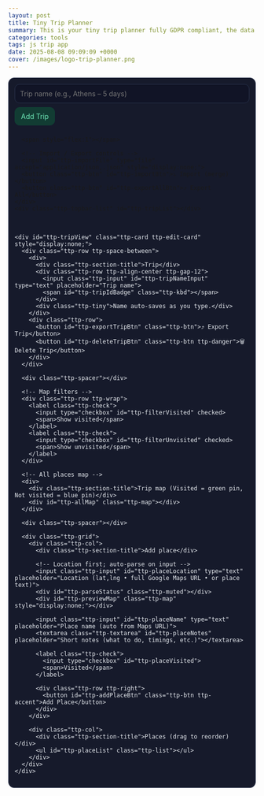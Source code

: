 ```yaml
---
layout: post
title: Tiny Trip Planner
summary: This is your tiny trip planner fully GDPR compliant, the data are stored only on your device.
categories: tools
tags: js trip app
date: 2025-08-08 09:09:09 +0000
cover: /images/logo-trip-planner.png
---
```


<!-- Tiny Trip Planner — ONLY full google.com/maps URLs + lat,lng + text (no short links) -->
<link rel="stylesheet" href="https://unpkg.com/leaflet@1.9.4/dist/leaflet.css" crossorigin>
<script src="https://unpkg.com/leaflet@1.9.4/dist/leaflet.js" crossorigin></script>

<div class="ttp" id="ttp-root">
  <!-- Top nav -->
  <div class="ttp-topbar ttp-card">
    <div class="ttp-row ttp-wrap">
      <input class="ttp-input" id="ttp-newTripName" type="text" placeholder="Trip name (e.g., Athens – 5 days)">
      <button class="ttp-btn ttp-accent" id="ttp-addTripBtn">Add Trip</button>

      <span style="flex:1"></span>

      <!-- Import / Export controls -->
      <input id="ttp-importFile" type="file" accept="application/json,.json" style="display:none;">
      <button class="ttp-btn" id="ttp-importBtn">⤵️ Import (merge)</button>
      <button class="ttp-btn" id="ttp-exportAllBtn">⤴️ Export All</button>
    </div>
    <div class="ttp-topbar-list" id="ttp-tripList"></div>

  </div>

  <div class="ttp-gap"></div>

  <!-- Content -->
  <div class="ttp-main">
    <div id="ttp-emptyState" class="ttp-card" style="display:none;">
      <div class="ttp-section-title">No trip selected</div>
      <p class="ttp-muted">Create a trip or open one to add places.</p>
    </div>

    <div id="ttp-tripView" class="ttp-card ttp-edit-card" style="display:none;">
      <div class="ttp-row ttp-space-between">
        <div>
          <div class="ttp-section-title">Trip</div>
          <div class="ttp-row ttp-align-center ttp-gap-12">
            <input class="ttp-input" id="ttp-tripNameInput" type="text" placeholder="Trip name">
            <span id="ttp-tripIdBadge" class="ttp-kbd"></span>
          </div>
          <div class="ttp-tiny">Name auto-saves as you type.</div>
        </div>
        <div class="ttp-row">
          <button id="ttp-exportTripBtn" class="ttp-btn">⤴️ Export Trip</button>
          <button id="ttp-deleteTripBtn" class="ttp-btn ttp-danger">🗑️ Delete Trip</button>
        </div>
      </div>

      <div class="ttp-spacer"></div>

      <!-- Map filters -->
      <div class="ttp-row ttp-wrap">
        <label class="ttp-check">
          <input type="checkbox" id="ttp-filterVisited" checked>
          <span>Show visited</span>
        </label>
        <label class="ttp-check">
          <input type="checkbox" id="ttp-filterUnvisited" checked>
          <span>Show unvisited</span>
        </label>
      </div>

      <!-- All places map -->
      <div>
        <div class="ttp-section-title">Trip map (Visited = green pin, Not visited = blue pin)</div>
        <div id="ttp-allMap" class="ttp-map"></div>
      </div>

      <div class="ttp-spacer"></div>

      <div class="ttp-grid">
        <div class="ttp-col">
          <div class="ttp-section-title">Add place</div>

          <!-- Location first; auto-parse on input -->
          <input class="ttp-input" id="ttp-placeLocation" type="text" placeholder="Location (lat,lng • full Google Maps URL • or place text)">
          <div id="ttp-parseStatus" class="ttp-muted"></div>
          <div id="ttp-previewMap" class="ttp-map" style="display:none;"></div>

          <input class="ttp-input" id="ttp-placeName" type="text" placeholder="Place name (auto from Maps URL)">
          <textarea class="ttp-textarea" id="ttp-placeNotes" placeholder="Short notes (what to do, timings, etc.)"></textarea>

          <label class="ttp-check">
            <input type="checkbox" id="ttp-placeVisited">
            <span>Visited</span>
          </label>

          <div class="ttp-row ttp-right">
            <button id="ttp-addPlaceBtn" class="ttp-btn ttp-accent">Add Place</button>
          </div>
        </div>

        <div class="ttp-col">
          <div class="ttp-section-title">Places (drag to reorder)</div>
          <ul id="ttp-placeList" class="ttp-list"></ul>
        </div>
      </div>
    </div>

  </div>
</div>

<style>
  .ttp { --bg:#0f1220; --panel:#161A2B; --panel2:#1B2138; --text:#E8ECF1; --muted:#A7B0C0; --accent:#6EE7B7; --danger:#f87171; --border:#27304a; }
  .ttp * { box-sizing:border-box; }
  .ttp .ttp-main { color:var(--text); }
  .ttp .ttp-card { background:var(--panel2); border:1px solid var(--border); border-radius:12px; padding:12px; }
  .ttp .ttp-edit-card { border-radius:16px; }
  .ttp .ttp-topbar { background:var(--panel); border:1px solid var(--border); }
  .ttp .ttp-gap { height:16px; }
  .ttp .ttp-section-title { font-size:13px; color:var(--muted); text-transform:uppercase; letter-spacing:.08em; margin:4px 0 8px; }
  .ttp .ttp-row { display:flex; gap:8px; align-items:center; }
  .ttp .ttp-space-between { justify-content:space-between; }
  .ttp .ttp-right { justify-content:flex-end; }
  .ttp .ttp-align-center { align-items:center; }
  .ttp .ttp-wrap { flex-wrap:wrap; }
  .ttp .ttp-col { display:flex; flex-direction:column; gap:6px; }
  .ttp .ttp-input, .ttp .ttp-textarea { width:100%; background:#111426; color:var(--text); border:1px solid var(--border); border-radius:10px; padding:10px; outline:none; font:inherit; }
  .ttp .ttp-textarea { min-height:80px; resize:vertical; }
  .ttp .ttp-btn { background:#1f2542; color:var(--text); border:1px solid var(--border); padding:9px 12px; border-radius:10px; cursor:pointer; font:inherit; }
  .ttp .ttp-btn:hover { filter:brightness(1.1); }
  .ttp .ttp-primary { background:#26305b; border-color:#2f3a6e; }
  .ttp .ttp-accent { background:#123c33; border-color:#104235; color:var(--accent); }
  .ttp .ttp-danger { background:#3a1416; border-color:#4a1d20; color:#ffb4b4; }
  .ttp .ttp-muted { color:var(--muted); font-size:13px; }
  .ttp .ttp-kbd { font-family:ui-monospace, SFMono-Regular, Menlo, Consolas, monospace; font-size:12px; padding:1px 6px; border:1px solid var(--border); border-radius:6px; background:#0d1020; color:var(--muted); }
  .ttp .ttp-tiny { font-size:12px; color:var(--muted); }
  .ttp .ttp-spacer { height:8px; }
  .ttp .ttp-map { width:100%; height:300px; border-radius:12px; overflow:hidden; border:1px solid var(--border); }
  .ttp .ttp-list { list-style:none; padding:0; margin:0; display:grid; gap:8px; }
  .ttp .ttp-list-item { border:1px solid var(--border); border-radius:10px; padding:10px; background:#13182b; display:grid; gap:8px; }
  .ttp .ttp-title { font-weight:600; color:var(--text); }
  .ttp .ttp-actions { display:grid; grid-template-columns:1fr 1fr; gap:8px; }
  .ttp .ttp-handle-btn { cursor:grab; }
  .ttp .ttp-dragging { opacity:.6; }
  .ttp .ttp-drop-target { outline:2px dashed var(--accent); border-radius:10px; }
  .ttp .ttp-topbar-list { display:flex; gap:8px; flex-wrap:wrap; margin-top:10px; }
  .ttp .ttp-topbar-list .ttp-tripBtn { background:#13182b; border:1px solid var(--border); color:var(--text); padding:8px 10px; border-radius:10px; cursor:pointer; }
  .ttp .ttp-tripBtn.ttp-active { background:#123c33; border-color:#104235; color:var(--accent); }
  .ttp .ttp-chip-btn { display:inline-flex; align-items:center; gap:6px; font-size:12px; padding:6px 10px; border-radius:999px; border:1px solid var(--border); background:#0d1020; color:var(--muted); cursor:pointer; user-select:none; justify-content:center; text-align:center; }
  .ttp .ttp-chip-btn:hover { filter:brightness(1.1); }
  .ttp .ttp-chip-btn:active { transform: translateY(1px); }
  .ttp .ttp-chip-btn.visited { color:#a3e7c9; border-color:#225a4a; background:#0e2c25; }
  .ttp .ttp-chip-icon { font-size:14px; line-height:1; }
  .ttp .ttp-place-visited .ttp-title { text-decoration: line-through; opacity:.75; }
  .ttp .ttp-check { display:flex; align-items:center; gap:8px; font-size:14px; color:var(--muted); }
</style>

<script>
(function(){
  const LS_KEY = 'tiny_trip_planner';
  const db = { trips: [], lastTripId: 0, lastPlaceId: 0 };
  const root = document.getElementById('ttp-root');

  function loadDB(){ try{ const raw=localStorage.getItem(LS_KEY); if(raw) Object.assign(db, JSON.parse(raw)); }catch(e){} }
  function saveDB(){ localStorage.setItem(LS_KEY, JSON.stringify(db)); }
  function nextTripId(){ db.lastTripId+=1; saveDB(); return db.lastTripId; }
  function nextPlaceId(){ db.lastPlaceId+=1; saveDB(); return db.lastPlaceId; }

  function getEl(id){ return root.querySelector('#'+id); }
  const els = {
    newTripName: getEl('ttp-newTripName'),
    addTripBtn: getEl('ttp-addTripBtn'),
    tripList: getEl('ttp-tripList'),
    emptyState: getEl('ttp-emptyState'),
    tripView: getEl('ttp-tripView'),
    tripNameInput: getEl('ttp-tripNameInput'),
    tripIdBadge: getEl('ttp-tripIdBadge'),
    deleteTripBtn: getEl('ttp-deleteTripBtn'),
    exportTripBtn: getEl('ttp-exportTripBtn'),

    placeLocation: getEl('ttp-placeLocation'),
    placeName: getEl('ttp-placeName'),
    placeNotes: getEl('ttp-placeNotes'),
    placeVisited: getEl('ttp-placeVisited'),
    parseStatus: getEl('ttp-parseStatus'),
    previewMap: getEl('ttp-previewMap'),
    addPlaceBtn: getEl('ttp-addPlaceBtn'),
    placeList: getEl('ttp-placeList'),

    allMap: getEl('ttp-allMap'),
    filterVisited: getEl('ttp-filterVisited'),
    filterUnvisited: getEl('ttp-filterUnvisited'),

    importBtn: getEl('ttp-importBtn'),
    importFile: getEl('ttp-importFile'),
    exportAllBtn: getEl('ttp-exportAllBtn'),
  };

  function addTrip(name){
    const t = { id: nextTripId(), name: name || `Trip ${db.lastTripId}`, createdAt: Date.now(), places: [] };
    db.trips.push(t); saveDB(); return t;
  }
  function getTrip(id){ return db.trips.find(t=>t.id===id); }
  function updateTripName(id, name){ const t=getTrip(id); if(t){ t.name=name; saveDB(); } }
  function deleteTrip(id){ const i=db.trips.findIndex(t=>t.id===id); if(i>-1){ db.trips.splice(i,1); saveDB(); } }
  function addPlace(tripId, obj){ const t=getTrip(tripId); if(!t) return; t.places.push({ id: nextPlaceId(), createdAt: Date.now(), ...obj }); saveDB(); }
  function updatePlace(tripId, placeId, patch){ const t=getTrip(tripId); if(!t) return; const p=t.places.find(x=>x.id===placeId); if(p){ Object.assign(p, patch); saveDB(); } }
  function deletePlace(tripId, placeId){ const t=getTrip(tripId); if(!t) return; const i=t.places.findIndex(x=>x.id===placeId); if(i>-1){ t.places.splice(i,1); saveDB(); } }
  function movePlace(tripId, fromIdx, toIdx){ const t=getTrip(tripId); if(!t) return; if(fromIdx===toIdx||fromIdx<0||toIdx<0||fromIdx>=t.places.length||toIdx>t.places.length) return; const [item]=t.places.splice(fromIdx,1); t.places.splice(toIdx,0,item); saveDB(); }

  function formatLatLng(lat,lng){ return `${Number(lat).toFixed(6)}, ${Number(lng).toFixed(6)}`; }
  function escapeHtml(s){ return String(s||'').replace(/[&<>"']/g,c=>({'&':'&amp;','<':'&lt;','>':'&gt;','"':'&quot;'}[c])); }
  function escapeAttr(s){ return escapeHtml(s).replace(/"/g,'&quot;'); }

  // --- Google Maps desktop URL parsing only ---
  function coordsFromGoogleUrl(input){
    try{
      const u = new URL(input);
      const href = u.href;
      const at = href.match(/@(-?\d+\.\d+),\s*(-?\d+\.\d+)/);
      if(at) return {lat:parseFloat(at[1]), lng:parseFloat(at[2])};
      const q = u.searchParams.get('q') || u.searchParams.get('ll');
      if(q){
        const m = q.match(/(-?\d+(\.\d+)?)\s*,\s*(-?\d+(\.\d+)?)/);
        if(m) return {lat:parseFloat(m[1]), lng:parseFloat(m[3])};
      }
      const bang = href.match(/!3d(-?\d+\.\d+)!4d(-?\d+\.\d+)/);
      if(bang) return {lat:parseFloat(bang[1]), lng:parseFloat(bang[2])};
    }catch(e){}
    return null;
  }
  function nameFromGoogleUrl(input){
    try{
      const u = new URL(input);
      const path = u.pathname || '';
      const placeIdx = path.indexOf('/place/');
      if(placeIdx !== -1){
        const seg = path.slice(placeIdx + 7).split('/')[0];
        const plusFixed = seg.replace(/\+/g,' ');
        let decoded = decodeURIComponent(plusFixed);
        decoded = decoded.replace(/`/g, "'").replace(/\s+/g,' ').trim();
        if(decoded) return decoded;
      }
      const q = u.searchParams.get('q');
      if(q && !/^-?\d+(\.\d+)?\s*,\s*-?\d+(\.\d+)?$/.test(q)){
        const plusFixed = q.replace(/\+/g,' ');
        let decoded = decodeURIComponent(plusFixed).replace(/`/g,"'").replace(/\s+/g,' ').trim();
        if(decoded) return decoded;
      }
    }catch(e){}
    return '';
  }

  // --- Geocoding (auto, debounced) ---
  let currentTripId = null;
  let previewLeaflet = null;
  let allMapLeaflet = null;
  let allMapMarkers = [];
  let allMapPolyline = null;

  function setStatus(msg, isErr=false){ els.parseStatus.textContent = msg || ''; els.parseStatus.style.color = isErr ? 'var(--danger)' : 'var(--muted)'; }

  async function parseLocation(input){
    input = (input||'').trim();

    // Explicitly reject short mobile links
    if (/(^https?:\/\/)?(maps\.app\.goo\.gl|goo\.gl\/maps)/i.test(input)) {
      throw new Error('Mobile short links are not supported. Open the link and paste the full https://www.google.com/maps/... URL, or paste lat,lng.');
    }

    // 1) lat,lng
    const m = input.match(/^(-?\d+(\.\d+)?)\s*,\s*(-?\d+(\.\d+)?)$/);
    if(m) return {lat:parseFloat(m[1]), lng:parseFloat(m[3]), source:'latlng'};

    // 2) full google.com/maps URL
    if (/https?:\/\/(www\.)?google\.com\/maps\//i.test(input)){
      const c = coordsFromGoogleUrl(input);
      if(c) return {...c, source:'google'};
      // If parse failed, continue to OSM as fallback
    }

    // 3) OSM Nominatim text search (free)
    const url = `https://nominatim.openstreetmap.org/search?format=jsonv2&q=${encodeURIComponent(input)}&limit=1`;
    const res = await fetch(url, { headers:{'Accept':'application/json'} });
    if(!res.ok) throw new Error('Geocoding failed');
    const j = await res.json();
    if(Array.isArray(j) && j.length>0){
      const hit=j[0];
      return {lat:parseFloat(hit.lat), lng:parseFloat(hit.lon), source:'nominatim'};
    }
    throw new Error('No results for that place');
  }

  function debounce(fn, delay){ let t; return (...a)=>{ clearTimeout(t); t=setTimeout(()=>fn(...a), delay); }; }
  const autoParse = debounce(async ()=>{
    const input = els.placeLocation.value.trim();
    if(!input){ els.previewMap.style.display='none'; setStatus(''); return; }
    try{
      setStatus('Finding location…');
      const res = await parseLocation(input);
      setStatus(`OK (${res.source}) → ${formatLatLng(res.lat,res.lng)}`);
      if(previewLeaflet && previewLeaflet.remove) previewLeaflet.remove();
      previewLeaflet = showSinglePin(els.previewMap, res.lat, res.lng, false);
      els.previewMap.style.display='block';
      els.previewMap.dataset.lat = res.lat;
      els.previewMap.dataset.lng = res.lng;

      // auto name only for full google.com/maps URLs
      if (/https?:\/\/(www\.)?google\.com\/maps\//i.test(input)){
        const nm = nameFromGoogleUrl(input);
        if(nm && !els.placeName.value) els.placeName.value = nm;
      }
    }catch(e){
      setStatus(`Error: ${e.message}`, true);
      els.previewMap.style.display='none';
    }
  }, 400);

  // --- Default Leaflet pins (blue/green + highlight yellow) ---
  const shadowUrl = 'https://unpkg.com/leaflet@1.9.4/dist/images/marker-shadow.png';
  const icon = (url)=> new L.Icon({ iconUrl:url, shadowUrl, iconSize:[25,41], iconAnchor:[12,41], popupAnchor:[1,-34], shadowSize:[41,41] });
  const visitedIcon   = icon('https://raw.githubusercontent.com/pointhi/leaflet-color-markers/master/img/marker-icon-green.png');
  const unvisitedIcon = icon('https://raw.githubusercontent.com/pointhi/leaflet-color-markers/master/img/marker-icon-blue.png');
  const highlightIcon = icon('https://raw.githubusercontent.com/pointhi/leaflet-color-markers/master/img/marker-icon-yellow.png');
  function pinIcon(visited){ return visited ? visitedIcon : unvisitedIcon; }

  function showSinglePin(el, lat, lng, visited){
    el.innerHTML='';
    const map = L.map(el).setView([lat,lng], 14);
    L.tileLayer('https://{s}.tile.openstreetmap.org/{z}/{x}/{y}.png', { maxZoom:19, attribution:'&copy; <a href="https://www.openstreetmap.org/">OpenStreetMap</a> contributors' }).addTo(map);
    L.marker([lat,lng], { icon: pinIcon(visited) }).addTo(map);
    setTimeout(()=>map.invalidateSize(),100);
    return map;
  }

  let allMapLeaflet = null, allMapMarkers = [], allMapPolyline = null;
  function renderAllPlacesMap(){
    const t=getTrip(currentTripId); if(!t) return;
    if(!allMapLeaflet){
      allMapLeaflet = L.map(els.allMap).setView([0,0], 2);
      L.tileLayer('https://{s}.tile.openstreetmap.org/{z}/{x}/{y}.png', { maxZoom:19, attribution:'&copy; <a href="https://www.openstreetmap.org/">OpenStreetMap</a> contributors' }).addTo(allMapLeaflet);
      setTimeout(()=>allMapLeaflet.invalidateSize(), 100);
    }
    allMapMarkers.forEach(m=>allMapLeaflet.removeLayer(m)); allMapMarkers = [];
    if(allMapPolyline){ allMapLeaflet.removeLayer(allMapPolyline); allMapPolyline=null; }

    const showVisited = els.filterVisited.checked;
    const showUnvisited = els.filterUnvisited.checked;
    const ordered = getTrip(currentTripId).places.slice();
    const visible = ordered.filter(p => (p.visited && showVisited) || (!p.visited && showUnvisited));
    const latlngs = [];

    for(const p of visible){
      const marker = L.marker([p.lat,p.lng], { icon: pinIcon(p.visited) })
        .addTo(allMapLeaflet)
        .bindPopup(`<strong>${escapeHtml(p.name)}</strong>${p.visited ? ' <span style="opacity:.7;">(visited)</span>' : ''}<br/>${formatLatLng(p.lat,p.lng)}`);
      allMapMarkers.push(marker);
      latlngs.push([p.lat, p.lng]);
    }
    if(latlngs.length >= 2){ allMapPolyline = L.polyline(latlngs, { weight:3 }).addTo(allMapLeaflet); }
    if(latlngs.length){ allMapLeaflet.fitBounds(L.latLngBounds(latlngs), { padding:[20,20] }); }
    else { allMapLeaflet.setView([0,0], 2); }
  }
  function flashHighlight(lat, lng){
    if(!allMapLeaflet) return;
    const m = L.marker([lat,lng], { icon: highlightIcon, zIndexOffset: 1000 }).addTo(allMapLeaflet);
    setTimeout(()=>{ allMapLeaflet.removeLayer(m); }, 1500);
  }

  function renderTrips(){
    els.tripList.innerHTML='';
    const sorted=[...db.trips].sort((a,b)=>b.createdAt-a.createdAt);
    for(const t of sorted){
      const btn=document.createElement('button');
      btn.className='ttp-tripBtn' + (t.id===currentTripId ? ' ttp-active' : '');
      btn.textContent = `${t.name} (#${t.id})`;
      btn.addEventListener('click',()=>openTrip(t.id));
      els.tripList.appendChild(btn);
    }
  }
  function openTrip(id){
    currentTripId = id;
    const t=getTrip(id); if(!t) return;
    els.emptyState.style.display='none';
    els.tripView.style.display='block';
    els.tripNameInput.value=t.name;
    els.tripIdBadge.textContent=`Trip #${t.id}`;
    renderTrips(); renderPlaces(); renderAllPlacesMap();
  }

  function renderPlaces(){
    const t=getTrip(currentTripId); if(!t) return;
    els.placeList.innerHTML='';
    t.places.forEach((p, idx)=>{
      const li=document.createElement('li');
      li.className='ttp-list-item' + (p.visited ? ' ttp-place-visited' : '');
      li.dataset.index = idx;
      li.innerHTML=`
        <div>
          <div class="ttp-title">${escapeHtml(p.name)}</div>
          <div class="ttp-muted">#${p.id} • ${formatLatLng(p.lat,p.lng)}</div>
          <div class="ttp-muted">${escapeHtml(p.notes||'')}</div>
        </div>
        <div class="ttp-actions">
          <button class="ttp-btn ttp-primary" data-edit="${p.id}">✏️ Edit</button>
          <button class="ttp-btn ttp-danger" data-del="${p.id}">🗑️ Delete</button>
          <button class="ttp-btn ttp-handle-btn" draggable="true" data-handle="${idx}" title="Drag to reorder">↕️ Reorder</button>
          <button class="ttp-chip-btn ${p.visited ? 'visited':''}" data-chip="${p.id}" aria-pressed="${p.visited ? 'true':'false'}" title="Toggle visited">
            <span class="ttp-chip-icon">${p.visited ? '✅' : '🗺️'}</span>
            <span>${p.visited ? 'Visited' : 'Mark visited'}</span>
          </button>
        </div>
      `;
      li.querySelector(`[data-chip="${p.id}"]`).addEventListener('click', ()=>{ updatePlace(t.id, p.id, { visited: !p.visited }); renderPlaces(); renderAllPlacesMap(); });
      li.querySelector('[data-del]').addEventListener('click',()=>{ if(confirm('Delete this place?')){ deletePlace(t.id, p.id); renderPlaces(); renderTrips(); renderAllPlacesMap(); }});
      li.querySelector('[data-edit]').addEventListener('click',()=>editPlaceInline(t.id,p));

      const handle = li.querySelector(`[data-handle="${idx}"]`);
      handle.addEventListener('dragstart', (ev)=>{ ev.dataTransfer.setData('text/plain', String(idx)); li.classList.add('ttp-dragging'); });
      handle.addEventListener('dragend', ()=> li.classList.remove('ttp-dragging'));
      li.addEventListener('dragover', (ev)=>{ ev.preventDefault(); li.classList.add('ttp-drop-target'); });
      li.addEventListener('dragleave', ()=> li.classList.remove('ttp-drop-target'));
      li.addEventListener('drop', (ev)=>{
        ev.preventDefault(); li.classList.remove('ttp-drop-target');
        const from = parseInt(ev.dataTransfer.getData('text/plain'),10);
        const to = parseInt(li.dataset.index,10);
        if(Number.isInteger(from)&&Number.isInteger(to)){ movePlace(t.id, from, to + (from < to ? 1 : 0)); renderPlaces(); renderAllPlacesMap(); }
      });
      els.placeList.appendChild(li);
    });
  }

  function editPlaceInline(tripId, p){
    const container=document.createElement('div');
    container.className='ttp-list-item';
    container.innerHTML=`
      <div class="ttp-title">Edit: ${escapeHtml(p.name)}</div>
      <input class="ttp-input" id="eLoc" value="${escapeAttr(p.locationInput || formatLatLng(p.lat,p.lng))}" placeholder="Location (lat,lng / full GMaps URL / place text)">
      <div id="eStatus" class="ttp-muted"></div>
      <div id="eMap" class="ttp-map" style="display:none;"></div>
      <input class="ttp-input" id="eName" value="${escapeAttr(p.name)}" placeholder="Place name">
      <textarea class="ttp-textarea" id="eNotes" placeholder="Notes">${escapeHtml(p.notes||'')}</textarea>
      <div class="ttp-row ttp-right">
        <button class="ttp-btn ttp-primary" id="eSave">Save</button>
        <button class="ttp-btn" id="eCancel">Cancel</button>
      </div>
    `;
    els.placeList.prepend(container);

    let newCoords = {lat:p.lat, lng:p.lng};
    const eLoc = container.querySelector('#eLoc');
    const eName = container.querySelector('#eName');
    const eStatus = container.querySelector('#eStatus');
    const eMap = container.querySelector('#eMap');

    function setStatusInline(msg,isErr=false){ eStatus.textContent=msg||''; eStatus.style.color=isErr?'var(--danger)':'var(--muted)'; }
    const doAuto = debounce(async ()=>{
      const input = eLoc.value.trim();
      if(!input){ eMap.style.display='none'; setStatusInline(''); return; }
      try{
        setStatusInline('Finding location…');
        const res = await parseLocation(input);
        newCoords = {lat:res.lat, lng:res.lng};
        setStatusInline(`OK (${res.source}) → ${formatLatLng(res.lat,res.lng)}`);
        showSinglePin(eMap, res.lat, res.lng, p.visited); eMap.style.display='block';
        if (/https?:\/\/(www\.)?google\.com\/maps\//i.test(input)){
          const nm = nameFromGoogleUrl(input);
          if(nm && (!eName.value || /^Place \d+$/.test(eName.value))) eName.value = nm;
        }
      }catch(err){ setStatusInline(`Error: ${err.message}`, true); eMap.style.display='none'; }
    }, 400);

    eLoc.addEventListener('input', doAuto);
    showSinglePin(eMap, p.lat, p.lng, p.visited); eMap.style.display='block';

    container.querySelector('#eSave').addEventListener('click',()=>{
      const name = eName.value.trim() || p.name;
      const notes = container.querySelector('#eNotes').value;
      const locationInput = eLoc.value.trim();
      updatePlace(tripId, p.id, { name, notes, lat:newCoords.lat, lng:newCoords.lng, locationInput });
      renderPlaces(); renderAllPlacesMap();
    });
    container.querySelector('#eCancel').addEventListener('click',()=>renderPlaces());
  }

  // --- Import / Export ---
  function download(filename, text){ const blob = new Blob([text], {type:'application/json'}); const url = URL.createObjectURL(blob); const a=document.createElement('a'); a.href=url; a.download=filename; document.body.appendChild(a); a.click(); setTimeout(()=>{ document.body.removeChild(a); URL.revokeObjectURL(url); }, 0); }
  function timestamp(){ return new Date().toISOString().replace(/[:.]/g,'-'); }
  function exportAll(){ download(`trip-planner-all-${timestamp()}.json`, JSON.stringify({version:1, exportedAt:new Date().toISOString(), data: db}, null, 2)); }
  function exportTrip(id){ const t=getTrip(id); if(!t){ alert('No trip selected'); return; } download(`trip-${t.id}-${slug(t.name)}-${timestamp()}.json`, JSON.stringify({version:1, exportedAt:new Date().toISOString(), data:{trip:t}}, null, 2)); }
  function slug(s){ return String(s||'trip').toLowerCase().replace(/[^a-z0-9]+/g,'-').replace(/^-+|-+$/g,'').slice(0,40); }
  async function importMerge(obj){
    const data = obj?.data ?? obj; if(!data){ alert('Invalid file: missing data'); return; }
    let trips = []; if(Array.isArray(data.trips)) trips=data.trips; else if(data.trip) trips=[data.trip]; else if(Array.isArray(obj)) trips=obj; else if(data.name && Array.isArray(data.places)) trips=[data];
    if(!Array.isArray(trips)||trips.length===0){ alert('No trips found to import'); return; }
    const added=[]; for(const incoming of trips){
      const newTrip = { id: nextTripId(), name: incoming.name || `Imported Trip ${db.lastTripId}`, createdAt: Date.now(), places: [] };
      const places = Array.isArray(incoming.places)?incoming.places:[];
      for(const p of places){
        newTrip.places.push({ id: nextPlaceId(), name: p.name || `Imported Place ${db.lastPlaceId}`, notes: p.notes || '', lat: Number(p.lat)||0, lng: Number(p.lng)||0, locationInput: p.locationInput || '', visited: !!p.visited, createdAt: Date.now() });
      }
      db.trips.push(newTrip); added.push(newTrip.id);
    }
    saveDB(); renderTrips(); if(added.length) openTrip(added[added.length-1]); alert(`Imported ${added.length} trip(s).`);
  }

  // --- Events ---
  els.addTripBtn.addEventListener('click', ()=>{ const name = els.newTripName.value.trim(); const t = addTrip(name); els.newTripName.value=''; renderTrips(); openTrip(t.id); });
  els.tripNameInput.addEventListener('input', debounce(()=>{ if(currentTripId){ const name = els.tripNameInput.value.trim(); updateTripName(currentTripId, name || `Trip ${currentTripId}`); renderTrips(); } }, 300));
  els.deleteTripBtn.addEventListener('click', ()=>{ if(!currentTripId) return; const t=getTrip(currentTripId); if(!t) return; if(confirm(`Delete "${t.name}" and all its places?`)){ deleteTrip(currentTripId); currentTripId=null; els.tripView.style.display='none'; els.emptyState.style.display='block'; renderTrips(); } });
  els.exportAllBtn.addEventListener('click', exportAll);
  els.exportTripBtn.addEventListener('click', ()=> currentTripId ? exportTrip(currentTripId) : alert('Open a trip first'));
  els.importBtn.addEventListener('click', ()=> els.importFile.click());
  els.importFile.addEventListener('change', async (e)=>{ const file=e.target.files?.[0]; if(!file) return; try{ const text=await file.text(); await importMerge(JSON.parse(text)); }catch(err){ alert('Could not import this file. Make sure it is a JSON export from this app.'); } finally{ e.target.value=''; } });

  els.placeLocation.addEventListener('input', autoParse);

  els.addPlaceBtn.addEventListener('click', ()=>{
    if(!currentTripId) return;
    const name = els.placeName.value.trim();
    const notes = els.placeNotes.value;
    const locInput = els.placeLocation.value.trim();
    const lat = parseFloat(els.previewMap.dataset.lat);
    const lng = parseFloat(els.previewMap.dataset.lng);
    const visited = !!els.placeVisited.checked;
    if(!isFinite(lat) || !isFinite(lng)){ alert('Type a location (lat,lng / full Google Maps URL / text) and wait for it to resolve first.'); return; }
    addPlace(currentTripId, { name, notes, lat, lng, locationInput: locInput, visited });
    els.placeName.value=''; els.placeNotes.value=''; els.placeLocation.value=''; els.placeVisited.checked=false;
    els.previewMap.style.display='none'; els.previewMap.dataset.lat=''; els.previewMap.dataset.lng='';
    if(previewLeaflet && previewLeaflet.remove) previewLeaflet.remove(); previewLeaflet=null;
    renderPlaces(); renderTrips(); renderAllPlacesMap(); flashHighlight(lat, lng);
  });

  els.filterVisited.addEventListener('change', renderAllPlacesMap);
  els.filterUnvisited.addEventListener('change', renderAllPlacesMap);

  function init(){ loadDB(); renderTrips(); if(db.trips.length===0){ els.emptyState.style.display='block'; } else { const latest=[...db.trips].sort((a,b)=>b.createdAt-a.createdAt)[0]; openTrip(latest.id); } }
  init();
})();
</script>
